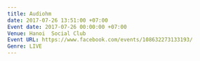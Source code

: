 ```yaml
---
title: Audiohm
date: 2017-07-26 13:51:00 +07:00
Event date: 2017-07-26 00:00:00 +07:00
Venue: Hanoi  Social Club
Event URL: https://www.facebook.com/events/108632273133193/
Genre: LIVE
---
```


